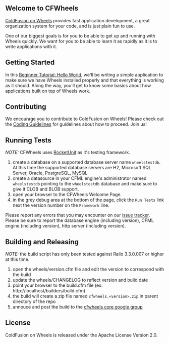 ## Welcome to CFWheels

[ColdFusion on Wheels][1] provides fast application development, a great organization system for your code, and is just plain fun to use.

One of our biggest goals is for you to be able to get up and running with Wheels quickly. We want for you to be able to learn it as rapidly as it is to write applications with it.

## Getting Started

In this [Beginner Tutorial: Hello World][2], we'll be writing a simple application to make sure we have Wheels installed properly and that everything is working as it should. Along the way, you'll get to know some basics about how applications built on top of Wheels work.

## Contributing

We encourage you to contribute to ColdFusion on Wheels! Please check out the [Coding Guidelines][3] for guidelines about how to proceed. Join us! 

## Running Tests

_NOTE:_ CFWheels uses [RocketUnit][4] as it's testing framework.

1. create a database on a supported database server name `wheelstestdb`. At this time the supported database servers are H2, Microsoft SQL Server, Oracle, PostgreSQL, MySQL
2. create a datasource in your CFML engine's administrator named `wheelstestdb` pointing to the `wheelstestdb` database and make sure to give it CLOB and BLOB support.
3. open your browser to the CFWheels Welcome Page.
4. in the grey debug area at the bottom of the page, click the `Run Tests` link next the version number on the `Framework` line.

Please report any errors that you may encounter on our [issue tracker][5]. Please be sure to report the database engine (including version), CFML engine (including version), http server (including version).

## Building and Releasing

_NOTE:_ the build script has only been tested against Railo 3.3.0.007 or higher at this time.

1. open the wheels/version.cfm file and edit the version to correspond with the build
2. update the wheels/CHANGELOG to reflect version and build date
3. point your browser to the build.cfm file (ex: http://localhost/builders/build.cfm)
4. the build will create a zip file named `cfwheels.<version>.zip` in parent directory of the repo
5. annouce and post the build to the [cfwheels core google group][6]

## License

ColdFusion on Wheels is released under the Apache License Version 2.0.
 
 [1]: http://cfwheels.org/
 [2]: http://cfwheels.org/docs/1-1/chapter/beginner-tutorial-hello-world
 [3]: http://cfwheels.org/docs/1-1/chapter/coding-guidelines
 [4]: http://rocketunit.riaforge.org/
 [5]: http://code.google.com/p/cfwheels/issues/list
 [6]: http://groups.google.com/group/cfwheels-core
